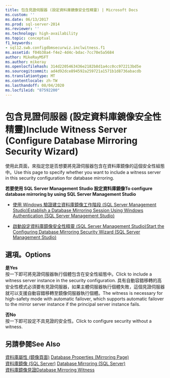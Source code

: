 ```yaml
---
title: 包含見證伺服器 (設定資料庫鏡像安全性精靈) | Microsoft Docs
ms.custom: ''
ms.date: 06/13/2017
ms.prod: sql-server-2014
ms.reviewer: ''
ms.technology: high-availability
ms.topic: conceptual
f1_keywords:
- sql12.swb.configdbmsecurwiz.inclwitness.f1
ms.assetid: f04b38a4-f4e2-4d4c-bdac-7cc70e5a5684
author: MikeRayMSFT
ms.author: mikeray
ms.openlocfilehash: 314d2205463436e2182b8d1a4cc0cc972213bd5e
ms.sourcegitcommit: ad4d92dce894592a259721a1571b1d8736abacdb
ms.translationtype: MT
ms.contentlocale: zh-TW
ms.lasthandoff: 08/04/2020
ms.locfileid: "87592200"
---
```

# <a name="include-witness-server-configure-database-mirroring-security-wizard"></a><span data-ttu-id="99a3a-102">包含見證伺服器 (設定資料庫鏡像安全性精靈)</span><span class="sxs-lookup"><span data-stu-id="99a3a-102">Include Witness Server (Configure Database Mirroring Security Wizard)</span></span>
  <span data-ttu-id="99a3a-103">使用此頁面，來指定您是否想要將見證伺服器包含在資料庫鏡像的這個安全性組態中。</span><span class="sxs-lookup"><span data-stu-id="99a3a-103">Use this page to specify whether you want to include a witness server in this security configuration for database mirroring.</span></span>  
  
 <span data-ttu-id="99a3a-104">**若要使用 SQL Server Management Studio 設定資料庫鏡像**</span><span class="sxs-lookup"><span data-stu-id="99a3a-104">**To configure database mirroring by using SQL Server Management Studio**</span></span>  
  
-   [<span data-ttu-id="99a3a-105">使用 Windows 驗證建立資料庫鏡像工作階段 &#40;SQL Server Management Studio&#41;</span><span class="sxs-lookup"><span data-stu-id="99a3a-105">Establish a Database Mirroring Session Using Windows Authentication &#40;SQL Server Management Studio&#41;</span></span>](establish-database-mirroring-session-windows-authentication.md)  
  
-   [<span data-ttu-id="99a3a-106">啟動設定資料庫鏡像安全性精靈 &#40;SQL Server Management Studio&#41;</span><span class="sxs-lookup"><span data-stu-id="99a3a-106">Start the Configuring Database Mirroring Security Wizard &#40;SQL Server Management Studio&#41;</span></span>](start-the-configuring-database-mirroring-security-wizard.md)  
  
## <a name="options"></a><span data-ttu-id="99a3a-107">選項。</span><span class="sxs-lookup"><span data-stu-id="99a3a-107">Options</span></span>  
 <span data-ttu-id="99a3a-108">**是**</span><span class="sxs-lookup"><span data-stu-id="99a3a-108">**Yes**</span></span>  
 <span data-ttu-id="99a3a-109">按一下即可將見證伺服器執行個體包含在安全性組態中。</span><span class="sxs-lookup"><span data-stu-id="99a3a-109">Click to include a witness server instance in the security configuration.</span></span> <span data-ttu-id="99a3a-110">具有自動容錯移轉的高安全性模式必須要有見證伺服器，如果主體伺服器執行個體失敗，這個見證伺服器就可以支援自動容錯移轉至鏡像伺服器執行個體。</span><span class="sxs-lookup"><span data-stu-id="99a3a-110">The witness is necessary for high-safety mode with automatic failover, which supports automatic failover to the mirror server instance if the principal server instance fails.</span></span>  
  
 <span data-ttu-id="99a3a-111">**否**</span><span class="sxs-lookup"><span data-stu-id="99a3a-111">**No**</span></span>  
 <span data-ttu-id="99a3a-112">按一下即可設定不具見證的安全性。</span><span class="sxs-lookup"><span data-stu-id="99a3a-112">Click to configure security without a witness.</span></span>  
  
## <a name="see-also"></a><span data-ttu-id="99a3a-113">另請參閱</span><span class="sxs-lookup"><span data-stu-id="99a3a-113">See Also</span></span>  
 <span data-ttu-id="99a3a-114">[資料庫屬性 &#40;鏡像頁面&#41;](../../relational-databases/databases/database-properties-mirroring-page.md) </span><span class="sxs-lookup"><span data-stu-id="99a3a-114">[Database Properties &#40;Mirroring Page&#41;](../../relational-databases/databases/database-properties-mirroring-page.md) </span></span>  
 <span data-ttu-id="99a3a-115">[資料庫鏡像 &#40;SQL Server&#41;](database-mirroring-sql-server.md) </span><span class="sxs-lookup"><span data-stu-id="99a3a-115">[Database Mirroring &#40;SQL Server&#41;](database-mirroring-sql-server.md) </span></span>  
 [<span data-ttu-id="99a3a-116">資料庫鏡像見證</span><span class="sxs-lookup"><span data-stu-id="99a3a-116">Database Mirroring Witness</span></span>](database-mirroring-witness.md)  
  
  
